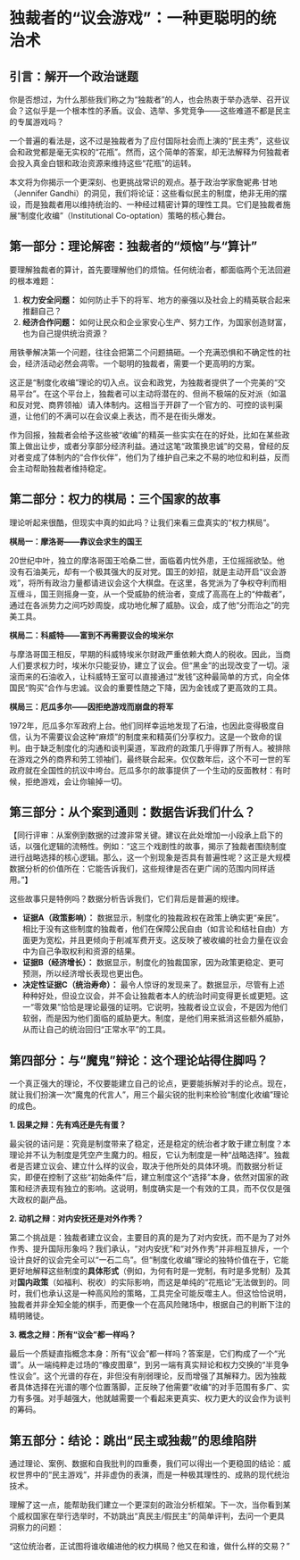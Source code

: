 # 独裁者的“议会游戏”：一种更聪明的统治术

## 引言：解开一个政治谜题

你是否想过，为什么那些我们称之为“独裁者”的人，也会热衷于举办选举、召开议会？这似乎是一个根本性的矛盾。议会、选举、多党竞争——这些难道不都是民主的专属游戏吗？

一个普遍的看法是，这不过是独裁者为了应付国际社会而上演的“民主秀”，这些议会和政党都是毫无实权的“花瓶”。然而，这个简单的答案，却无法解释为何独裁者会投入真金白银和政治资源来维持这些“花瓶”的运转。

本文将为你揭示一个更深刻、也更挑战常识的观点。基于政治学家詹妮弗·甘地（Jennifer Gandhi）的洞见，我们将论证：这些看似民主的制度，绝非无用的摆设，而是独裁者用以维持统治的、一种经过精密计算的理性工具。它们是独裁者施展“制度化收编”（Institutional Co-optation）策略的核心舞台。

## 第一部分：理论解密：独裁者的“烦恼”与“算计”

要理解独裁者的算计，首先要理解他们的烦恼。任何统治者，都面临两个无法回避的根本难题：

1.  **权力安全问题：** 如何防止手下的将军、地方的豪强以及社会上的精英联合起来推翻自己？
2.  **经济合作问题：** 如何让民众和企业家安心生产、努力工作，为国家创造财富，也为自己提供统治资源？

用铁拳解决第一个问题，往往会把第二个问题搞砸。一个充满恐惧和不确定性的社会，经济活动必然会凋零。一个聪明的独裁者，需要一个更高明的方案。

这正是“制度化收编”理论的切入点。议会和政党，为独裁者提供了一个完美的“交易平台”。在这个平台上，独裁者可以主动将潜在的、但尚不极端的反对派（如温和反对党、商界领袖）请入体制内。这相当于开辟了一个官方的、可控的谈判渠道，让他们的不满可以在会议桌上表达，而不是在街头爆发。

作为回报，独裁者会给予这些被“收编”的精英一些实实在在的好处，比如在某些政策上做出让步，或者分享部分经济利益。通过这笔“政策换忠诚”的交易，曾经的反对者变成了体制内的“合作伙伴”，他们为了维护自己来之不易的地位和利益，反而会主动帮助独裁者维持稳定。

## 第二部分：权力的棋局：三个国家的故事

理论听起来很酷，但现实中真的如此吗？让我们来看三盘真实的“权力棋局”。

**棋局一：摩洛哥——靠议会求生的国王**

20世纪中叶，独立的摩洛哥国王哈桑二世，面临着内忧外患，王位摇摇欲坠。他没有石油美元，却有一个极其强大的反对党。国王的妙招，就是主动开启“议会游戏”，将所有政治力量都请进议会这个大棋盘。在这里，各党派为了争权夺利而相互缠斗，国王则摇身一变，从一个受威胁的统治者，变成了高高在上的“仲裁者”，通过在各派势力之间巧妙周旋，成功地化解了威胁。议会，成了他“分而治之”的完美工具。

**棋局二：科威特——富到不再需要议会的埃米尔**

与摩洛哥国王相反，早期的科威特埃米尔财政严重依赖大商人的税收。因此，当商人们要求权力时，埃米尔只能妥协，建立了议会。但“黑金”的出现改变了一切。滚滚而来的石油收入，让科威特王室可以直接通过“发钱”这种最简单的方式，向全体国民“购买”合作与忠诚。议会的重要性随之下降，因为金钱成了更高效的工具。

**棋局三：厄瓜多尔——因拒绝游戏而崩盘的将军**

1972年，厄瓜多尔军政府上台。他们同样幸运地发现了石油，也因此变得极度自信，认为不需要议会这种“麻烦”的制度来和精英们分享权力。这是一个致命的误判。由于缺乏制度化的沟通和谈判渠道，军政府的政策几乎得罪了所有人。被排除在游戏之外的商界和劳工领袖们，最终联合起来。仅仅数年后，这个不可一世的军政府就在全国性的抗议中垮台。厄瓜多尔的故事提供了一个生动的反面教材：有时候，拒绝游戏，会让你输掉一切。

## 第三部分：从个案到通则：数据告诉我们什么？

【同行评审：从案例到数据的过渡非常关键。建议在此处增加一小段承上启下的话，以强化逻辑的流畅性。例如：“这三个戏剧性的故事，揭示了独裁者围绕制度进行战略选择的核心逻辑。那么，这一个别现象是否具有普遍性呢？这正是大规模数据分析的价值所在：它能告诉我们，这些规律是否在更广阔的范围内同样适用。”】

这些故事只是特例吗？数据分析告诉我们，它们背后是普遍的规律。

*   **证据A（政策影响）：** 数据显示，制度化的独裁政权在政策上确实更“亲民”。相比于没有这些制度的独裁者，他们在保障公民自由（如言论和结社自由）方面更为宽松，并且更倾向于削减军费开支。这反映了被收编的社会力量在议会中为自己争取权利和资源的结果。
*   **证据B（经济增长）：** 数据显示，制度化的独裁国家，因为政策更稳定、更可预测，所以经济增长表现也更出色。
*   **决定性证据C（统治寿命）：** 最令人惊讶的发现来了。数据显示，尽管有上述种种好处，但设立议会，并不会让独裁者本人的统治时间变得更长或更短。这一“零效果”恰恰是理论最强的证明。它说明，独裁者设立议会，不是因为他们软弱，而是因为他们面临的威胁更大。制度，是他们用来抵消这些额外威胁，从而让自己的统治回归“正常水平”的工具。

## 第四部分：与“魔鬼”辩论：这个理论站得住脚吗？

一个真正强大的理论，不仅要能建立自己的论点，更要能拆解对手的论点。现在，就让我们扮演一次“魔鬼的代言人”，用三个最尖锐的批判来检验“制度化收编”理论的成色。

**1. 因果之辩：先有鸡还是先有蛋？**

最尖锐的诘问是：究竟是制度带来了稳定，还是稳定的统治者才敢于建立制度？本理论并不认为制度是凭空产生魔力的。相反，它认为制度是一种“战略选择”。独裁者是否建立议会、建立什么样的议会，取决于他所处的具体环境。而数据分析证实，即便在控制了这些“初始条件”后，建立制度这个“选择”本身，依然对国家的政策和经济表现有独立的影响。这说明，制度确实是一个有效的工具，而不仅仅是强大政权的副产品。

**2. 动机之辩：对内安抚还是对外作秀？**

第二个挑战是：独裁者建立议会，主要目的真的是为了对内安抚，而不是为了对外作秀、提升国际形象吗？我们承认，“对内安抚”和“对外作秀”并非相互排斥，一个设计良好的议会完全可以“一石二鸟”。但“制度化收编”理论的独特价值在于，它能更好地解释这些制度的**具体形式**（例如，为何有时是一党制，有时是多党制）及其对**国内政策**（如福利、税收）的实际影响，而这是单纯的“花瓶论”无法做到的。同时，我们也承认这是一种高风险的策略，工具完全可能反噬主人。但这恰恰说明，独裁者并非全知全能的棋手，而更像一个在高风险赌场中，根据自己的判断下注的精明赌徒。

**3. 概念之辩：所有“议会”都一样吗？**

最后一个质疑直指概念本身：所有“议会”都一样吗？答案是，它们构成了一个“光谱”。从一端纯粹走过场的“橡皮图章”，到另一端有真实辩论和权力交换的“半竞争性议会”。这个光谱的存在，非但没有削弱理论，反而增强了其解释力。因为独裁者具体选择在光谱的哪个位置落脚，正反映了他需要“收编”的对手范围有多广、实力有多强。对手越强大，他就越需要一个看起来更真实、权力更大的议会作为谈判的筹码。

## 第五部分：结论：跳出“民主或独裁”的思维陷阱

通过理论、案例、数据和自我批判的四重奏，我们可以得出一个更稳固的结论：威权世界中的“民主游戏”，并非虚伪的表演，而是一种极其理性的、成熟的现代统治技术。

理解了这一点，能帮助我们建立一个更深刻的政治分析框架。下一次，当你看到某个威权国家在举行选举时，不妨跳出“真民主/假民主”的简单评判，去问一个更具洞察力的问题：

“这位统治者，正试图将谁收编进他的权力棋局？他又在和谁，做什么样的交易？”
